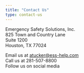```yaml
---
title: "Contact Us"
type: contact-us
---
```


Emergency Safety Solutions, Inc.  
825 Town and Country Lane  
Suite 1200  
Houston, TX 77024

Email us at atucker@ess-help.com  
Call us at 281-507-8800  
Follow us on social media  
